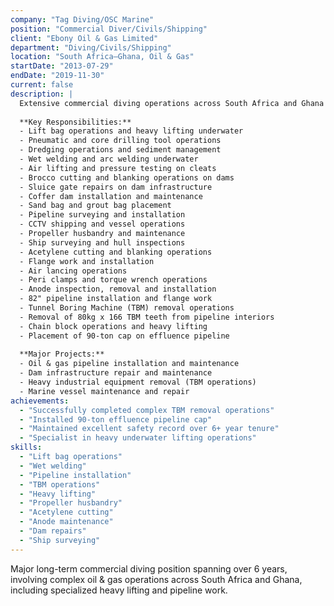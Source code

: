 ```yaml
---
company: "Tag Diving/OSC Marine"
position: "Commercial Diver/Civils/Shipping"
client: "Ebony Oil & Gas Limited"
department: "Diving/Civils/Shipping"
location: "South Africa–Ghana, Oil & Gas"
startDate: "2013-07-29"
endDate: "2019-11-30"
current: false
description: |
  Extensive commercial diving operations across South Africa and Ghana for oil & gas sector, specializing in complex underwater construction and maintenance projects.
  
  **Key Responsibilities:**
  - Lift bag operations and heavy lifting underwater
  - Pneumatic and core drilling tool operations
  - Dredging operations and sediment management
  - Wet welding and arc welding underwater
  - Air lifting and pressure testing on cleats
  - Brocco cutting and blanking operations on dams
  - Sluice gate repairs on dam infrastructure
  - Coffer dam installation and maintenance
  - Sand bag and grout bag placement
  - Pipeline surveying and installation
  - CCTV shipping and vessel operations
  - Propeller husbandry and maintenance
  - Ship surveying and hull inspections
  - Acetylene cutting and blanking operations
  - Flange work and installation
  - Air lancing operations
  - Peri clamps and torque wrench operations
  - Anode inspection, removal and installation
  - 82" pipeline installation and flange work
  - Tunnel Boring Machine (TBM) removal operations
  - Removal of 80kg x 166 TBM teeth from pipeline interiors
  - Chain block operations and heavy lifting
  - Placement of 90-ton cap on effluence pipeline
  
  **Major Projects:**
  - Oil & gas pipeline installation and maintenance
  - Dam infrastructure repair and maintenance
  - Heavy industrial equipment removal (TBM operations)
  - Marine vessel maintenance and repair
achievements:
  - "Successfully completed complex TBM removal operations"
  - "Installed 90-ton effluence pipeline cap"
  - "Maintained excellent safety record over 6+ year tenure"
  - "Specialist in heavy underwater lifting operations"
skills:
  - "Lift bag operations"
  - "Wet welding"
  - "Pipeline installation"
  - "TBM operations"
  - "Heavy lifting"
  - "Propeller husbandry"
  - "Acetylene cutting"
  - "Anode maintenance"
  - "Dam repairs"
  - "Ship surveying"
---
```


Major long-term commercial diving position spanning over 6 years, involving complex oil & gas operations across South Africa and Ghana, including specialized heavy lifting and pipeline work. 
